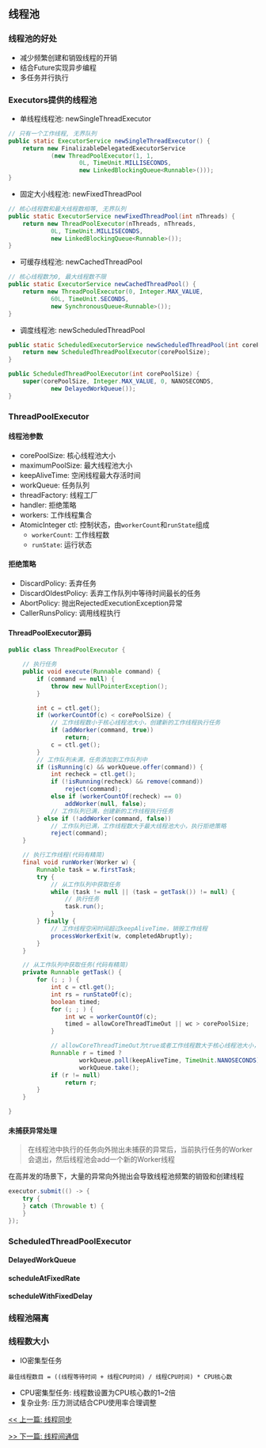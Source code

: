 ## 线程池

### 线程池的好处

* 减少频繁创建和销毁线程的开销
* 结合Future实现异步编程
* 多任务并行执行

### Executors提供的线程池

* 单线程线程池: newSingleThreadExecutor

```java
// 只有一个工作线程, 无界队列
public static ExecutorService newSingleThreadExecutor() {
    return new FinalizableDelegatedExecutorService
            (new ThreadPoolExecutor(1, 1,
                    0L, TimeUnit.MILLISECONDS,
                    new LinkedBlockingQueue<Runnable>()));
}
```

* 固定大小线程池: newFixedThreadPool

```java
// 核心线程数和最大线程数相等, 无界队列
public static ExecutorService newFixedThreadPool(int nThreads) {
    return new ThreadPoolExecutor(nThreads, nThreads,
            0L, TimeUnit.MILLISECONDS,
            new LinkedBlockingQueue<Runnable>());
}
```

* 可缓存线程池: newCachedThreadPool

```java
// 核心线程数为0, 最大线程数不限
public static ExecutorService newCachedThreadPool() {
    return new ThreadPoolExecutor(0, Integer.MAX_VALUE,
            60L, TimeUnit.SECONDS,
            new SynchronousQueue<Runnable>());
}
```

* 调度线程池: newScheduledThreadPool

```java
public static ScheduledExecutorService newScheduledThreadPool(int corePoolSize) {
    return new ScheduledThreadPoolExecutor(corePoolSize);
}

public ScheduledThreadPoolExecutor(int corePoolSize) {
    super(corePoolSize, Integer.MAX_VALUE, 0, NANOSECONDS,
            new DelayedWorkQueue());
}
```

### ThreadPoolExecutor

#### 线程池参数

* corePoolSize: 核心线程池大小
* maximumPoolSize: 最大线程池大小
* keepAliveTime: 空闲线程最大存活时间
* workQueue: 任务队列
* threadFactory: 线程工厂
* handler: 拒绝策略
* workers: 工作线程集合
* AtomicInteger ctl: 控制状态，由`workerCount`和`runState`组成
    * `workerCount`: 工作线程数
    * `runState`: 运行状态

#### 拒绝策略

* DiscardPolicy: 丢弃任务
* DiscardOldestPolicy: 丢弃工作队列中等待时间最长的任务
* AbortPolicy: 抛出RejectedExecutionException异常
* CallerRunsPolicy: 调用线程执行

#### ThreadPoolExecutor源码

```java
public class ThreadPoolExecutor {

    // 执行任务
    public void execute(Runnable command) {
        if (command == null) {
            throw new NullPointerException();
        }

        int c = ctl.get();
        if (workerCountOf(c) < corePoolSize) {
            // 工作线程数小于核心线程池大小，创建新的工作线程执行任务
            if (addWorker(command, true))
                return;
            c = ctl.get();
        }
        // 工作队列未满，任务添加到工作队列中
        if (isRunning(c) && workQueue.offer(command)) {
            int recheck = ctl.get();
            if (!isRunning(recheck) && remove(command))
                reject(command);
            else if (workerCountOf(recheck) == 0)
                addWorker(null, false);
            // 工作队列已满，创建新的工作线程执行任务
        } else if (!addWorker(command, false))
            // 工作队列已满，工作线程数大于最大线程池大小，执行拒绝策略
            reject(command);
    }

    // 执行工作线程(代码有精简)
    final void runWorker(Worker w) {
        Runnable task = w.firstTask;
        try {
            // 从工作队列中获取任务
            while (task != null || (task = getTask()) != null) {
                // 执行任务
                task.run();
            }
        } finally {
            // 工作线程空闲时间超过keepAliveTime，销毁工作线程
            processWorkerExit(w, completedAbruptly);
        }
    }

    // 从工作队列中获取任务(代码有精简)
    private Runnable getTask() {
        for (; ; ) {
            int c = ctl.get();
            int rs = runStateOf(c);
            boolean timed;
            for (; ; ) {
                int wc = workerCountOf(c);
                timed = allowCoreThreadTimeOut || wc > corePoolSize;
            }

            // allowCoreThreadTimeOut为true或者工作线程数大于核心线程池大小，keepAliveTime生效
            Runnable r = timed ?
                    workQueue.poll(keepAliveTime, TimeUnit.NANOSECONDS) :
                    workQueue.take();
            if (r != null)
                return r;
        }
    }

}
```

#### 未捕获异常处理

> 在线程池中执行的任务向外抛出未捕获的异常后，当前执行任务的Worker会退出，然后线程池会add一个新的Worker线程

在高并发的场景下，大量的异常向外抛出会导致线程池频繁的销毁和创建线程

```java
executor.submit(() -> {
    try {
    } catch (Throwable t) {
    }
});
```

### ScheduledThreadPoolExecutor

#### DelayedWorkQueue

#### scheduleAtFixedRate

#### scheduleWithFixedDelay

### 线程池隔离

### 线程数大小

* IO密集型任务

`最佳线程数目 = ((线程等待时间 + 线程CPU时间) / 线程CPU时间) * CPU核心数`

* CPU密集型任务: 线程数设置为CPU核心数的1~2倍
* 复杂业务: 压力测试结合CPU使用率合理调整


[<< 上一篇: 线程同步](4-多线程与并发/线程同步.md)

[>> 下一篇: 线程间通信](4-多线程与并发/线程间通信.md)
